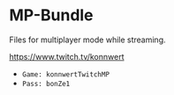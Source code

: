 # MP-Bundle

Files for multiplayer mode while streaming.

https://www.twitch.tv/konnwert

- `Game: konnwertTwitchMP`
- `Pass: bonZe1`
